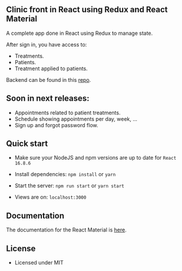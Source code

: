## Clinic front in React using Redux and React Material 

A complete app done in React using Redux to manage state. 

After sign in, you have access to:

- Treatments.
- Patients.
- Treatment applied to patients. 

Backend can be found in this [repo](https://github.com/jahs-es/clinic-backend). 

## Soon in next releases:

- Appointments related to patient treatments. 
- Schedule showing appointments per day, week, ...
- Sign up and forgot password flow. 

## Quick start

- Make sure your NodeJS and npm versions are up to date for `React 16.8.6`

- Install dependencies: `npm install` or `yarn`

- Start the server: `npm run start` or `yarn start`

- Views are on: `localhost:3000`

## Documentation

The documentation for the React Material is [here](https://material-ui.com/).

## License

- Licensed under MIT
